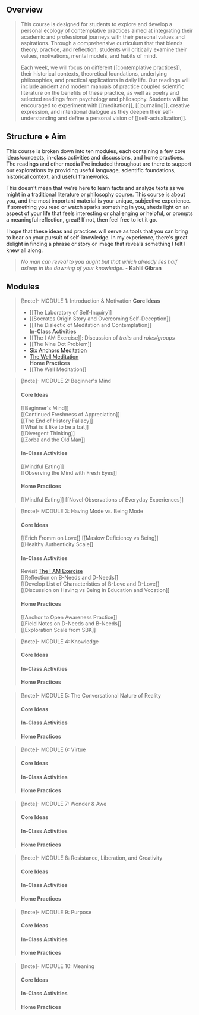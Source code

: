
## Overview

> This course is designed for students to explore and develop a personal ecology of contemplative practices aimed at integrating their academic and professional journeys with their personal values and aspirations. Through a comprehensive curriculum that that blends theory, practice, and reflection, students will critically examine their values, motivations, mental models, and habits of mind. 
> 
> Each week, we will focus on different [[contemplative practices]], their historical contexts, theoretical foundations, underlying philosophies, and practical applications in daily life. Our readings will include ancient and modern manuals of practice coupled scientific literature on the benefits of these practice, as well as poetry and selected readings from psychology and philosophy. Students will be encouraged to experiment with [[meditation]], [[journaling]], creative expression, and intentional dialogue as they deepen their self-understanding and define a personal vision of [[self-actualization]].

## Structure + Aim
This course is broken down into ten modules, each containing a few core ideas/concepts, in-class activities and discussions, and home practices. The readings and other media I've included throughout are there to support our explorations by providing useful language, scientific foundations, historical context, and useful frameworks. 

This doesn't mean that we're here to learn facts and analyze texts as we might in a traditional literature or philosophy course. This course is about you, and the most important material is your unique, subjective experience. If something you read or watch sparks something in you, sheds light on an aspect of your life that feels interesting or challenging or helpful, or prompts a meaningful reflection, great! If not, then feel free to let it go. 

I hope that these ideas and practices will serve as tools that you can bring to bear on your pursuit of self-knowledge. In my experience, there's great delight in finding a phrase or story or image that reveals something I felt I knew all along. 

> *No man can reveal to you aught but that which already lies half asleep in the dawning of your knowledge.* - **Kahlil Gibran**

## Modules

> [!note]- MODULE 1: Introduction & Motivation
> **Core Ideas**  
> - [[The Laboratory of Self-Inquiry]]  
> - [[Socrates Origin Story and Overcoming Self-Deception]]  
> - [[The Dialectic of Meditation and Contemplation]]  
> **In-Class Activities**
> - [[The I AM Exercise]]: Discussion of *traits* and *roles/groups*  
> - [[The Nine Dot Problem]]  
> - [Six Anchors Meditation](Six%20Anchors%20Meditation.md)  
> - [The Well Meditation](The%20Well%20Meditation.md)  
> **Home Practices**
> - [[The Well Meditation]]

> [!note]- MODULE 2: Beginner's Mind
> #### **Core Ideas**
> [[Beginner's Mind]]  
> [[Continued Freshness of Appreciation]]  
> [[The End of History Fallacy]]  
> [[What is it like to be a bat]]  
> [[Divergent Thinking]]  
> [[Zorba and the Old Man]]  
> #### **In-Class Activities**
> [[Mindful Eating]]  
> [[Observing the Mind with Fresh Eyes]]  
> #### **Home Practices**
> [[Mindful Eating]] 
> [[Novel Observations of Everyday Experiences]] 
 
> [!note]- MODULE 3: Having Mode vs. Being Mode
> #### **Core Ideas**
> [[Erich Fromm on Love]] 
> [[Maslow Deficiency vs Being]]  
> [[Healthy Authenticity Scale]]  
> #### **In-Class Activities**
> Revisit [The I AM Exercise](The%20I%20AM%20Exercise)  
> [[Reflection on B-Needs and D-Needs]]  
> [[Develop List of Characteristics of B-Love and D-Love]]  
> [[Discussion on Having vs Being in Education and Vocation]]  
> #### **Home Practices**
> [[Anchor to Open Awareness Practice]]  
> [[Field Notes on D-Needs and B-Needs]]  
> [[Exploration Scale from SBK]]

> [!note]- MODULE 4: Knowledge
> #### **Core Ideas**
> 
> #### **In-Class Activities**
> 
> #### **Home Practices**
> 

> [!note]- MODULE 5: The Conversational Nature of Reality
> #### **Core Ideas**
> 
> #### **In-Class Activities**
> 
> #### **Home Practices**
> 

> [!note]- MODULE 6: Virtue
> #### **Core Ideas**
> 
> #### **In-Class Activities**
> 
> #### **Home Practices**
> 

> [!note]- MODULE 7: Wonder & Awe
> #### **Core Ideas**
> 
> #### **In-Class Activities**
> 
> #### **Home Practices**
> 

> [!note]- MODULE 8: Resistance, Liberation, and Creativity
> #### **Core Ideas**
> 
> #### **In-Class Activities**
> 
> #### **Home Practices**
> 

> [!note]- MODULE 9: Purpose
> #### **Core Ideas**
> 
> #### **In-Class Activities**
> 
> #### **Home Practices**
> 

> [!note]- MODULE 10: Meaning
> #### **Core Ideas**
> 
> #### **In-Class Activities**
> 
> #### **Home Practices**
> 

